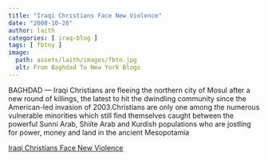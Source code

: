 ```yaml
---
title: "Iraqi Christians Face New Violence"
date: "2008-10-20"
author: laith
categories: [ iraq-blog ]
tags: [ fbtny ]
image:
  path: assets/laith/images/fbtn.jpg
  alt: From Baghdad To New York Blogs
---
```


BAGHDAD — Iraqi Christians are fleeing the northern city of Mosul after a new round of killings, the latest to hit the dwindling community since the American-led invasion of 2003.Christians are only one among the numerous vulnerable minorities which still find themselves caught between the powerful Sunni Arab, Shiite Arab and Kurdish populations who are jostling for power, money and land in the ancient Mesopotamia  

  
[Iraqi Christians Face New Violence](https://baghdadbureau.blogs.nytimes.com/2008/10/15/iraqi-christians-face-new-violence/)
